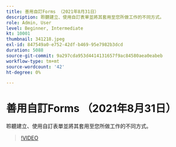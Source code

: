 ```yaml
---
title: 善用自訂Forms （2021年8月31日）
description: 聆聽建立、使用自訂表單並將其套用至您所做工作的不同方式。
role: Admin, User
level: Beginner, Intermediate
kt: 10001
thumbnail: 341218.jpeg
exl-id: 847549a0-e752-42df-b469-95e7982b3dcd
duration: 5088
source-git-commit: 9a297cda953d4414131657f9ac84580aea0eabeb
workflow-type: tm+mt
source-wordcount: '42'
ht-degree: 0%

---
```


# 善用自訂Forms （2021年8月31日）

聆聽建立、使用自訂表單並將其套用至您所做工作的不同方式。

>[!VIDEO](https://video.tv.adobe.com/v/341218/?quality=12&learn=on)
